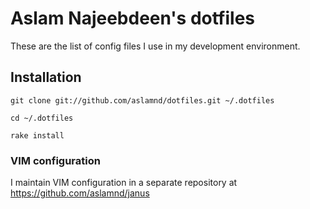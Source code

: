 # Aslam Najeebdeen's dotfiles

These are the list of config files I use in my development environment.


## Installation

```
git clone git://github.com/aslamnd/dotfiles.git ~/.dotfiles

cd ~/.dotfiles

rake install
```

### VIM configuration
I maintain VIM configuration in a separate repository at https://github.com/aslamnd/janus
